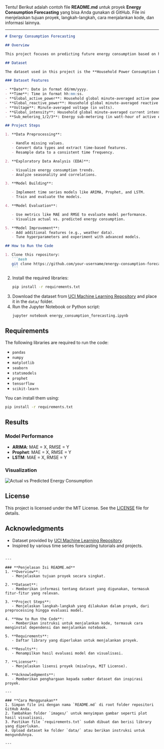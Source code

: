 Tentu! Berikut adalah contoh file **README.md** untuk proyek **Energy Consumption Forecasting** yang bisa Anda gunakan di GitHub. File ini menjelaskan tujuan proyek, langkah-langkah, cara menjalankan kode, dan informasi lainnya.

---

````markdown
# Energy Consumption Forecasting

## Overview

This project focuses on predicting future energy consumption based on historical data. The goal is to build a model that can accurately forecast energy usage, which can help utility companies optimize energy production and reduce costs.

## Dataset

The dataset used in this project is the **Household Power Consumption Dataset** from the UCI Machine Learning Repository. It contains measurements of electric power consumption in one household with a one-minute sampling rate over a period of almost 4 years.

### Dataset Features

- **Date**: Date in format dd/mm/yyyy.
- **Time**: Time in format hh:mm:ss.
- **Global_active_power**: Household global minute-averaged active power (in kilowatts).
- **Global_reactive_power**: Household global minute-averaged reactive power (in kilowatts).
- **Voltage**: Minute-averaged voltage (in volts).
- **Global_intensity**: Household global minute-averaged current intensity (in amperes).
- **Sub_metering_1/2/3**: Energy sub-metering (in watt-hour of active energy).

## Project Steps

1. **Data Preprocessing**:

   - Handle missing values.
   - Convert data types and extract time-based features.
   - Resample data to a consistent time frequency.

2. **Exploratory Data Analysis (EDA)**:

   - Visualize energy consumption trends.
   - Analyze seasonality and correlations.

3. **Model Building**:

   - Implement time series models like ARIMA, Prophet, and LSTM.
   - Train and evaluate the models.

4. **Model Evaluation**:

   - Use metrics like MAE and RMSE to evaluate model performance.
   - Visualize actual vs. predicted energy consumption.

5. **Model Improvement**:
   - Add additional features (e.g., weather data).
   - Tune hyperparameters and experiment with advanced models.

## How to Run the Code

1. Clone this repository:
   ```bash
   git clone https://github.com/your-username/energy-consumption-forecasting.git
   ```
````

2. Install the required libraries:
   ```bash
   pip install -r requirements.txt
   ```
3. Download the dataset from [UCI Machine Learning Repository](https://archive.ics.uci.edu/ml/datasets/individual+household+electric+power+consumption) and place it in the `data/` folder.
4. Run the Jupyter Notebook or Python script:
   ```bash
   jupyter notebook energy_consumption_forecasting.ipynb
   ```

## Requirements

The following libraries are required to run the code:

- `pandas`
- `numpy`
- `matplotlib`
- `seaborn`
- `statsmodels`
- `prophet`
- `tensorflow`
- `scikit-learn`

You can install them using:

```bash
pip install -r requirements.txt
```

## Results

### Model Performance

- **ARIMA**: MAE = X, RMSE = Y
- **Prophet**: MAE = X, RMSE = Y
- **LSTM**: MAE = X, RMSE = Y

### Visualization

![Actual vs Predicted Energy Consumption](images/actual_vs_predicted.png)

## License

This project is licensed under the MIT License. See the [LICENSE](LICENSE) file for details.

## Acknowledgments

- Dataset provided by [UCI Machine Learning Repository](https://archive.ics.uci.edu/ml/datasets/individual+household+electric+power+consumption).
- Inspired by various time series forecasting tutorials and projects.

```

---

### **Penjelasan Isi README.md**
1. **Overview**:
   - Menjelaskan tujuan proyek secara singkat.

2. **Dataset**:
   - Memberikan informasi tentang dataset yang digunakan, termasuk fitur-fitur yang relevan.

3. **Project Steps**:
   - Menjelaskan langkah-langkah yang dilakukan dalam proyek, dari preprocessing hingga evaluasi model.

4. **How to Run the Code**:
   - Memberikan instruksi untuk menjalankan kode, termasuk cara menginstal dependensi dan menjalankan notebook.

5. **Requirements**:
   - Daftar library yang diperlukan untuk menjalankan proyek.

6. **Results**:
   - Menampilkan hasil evaluasi model dan visualisasi.

7. **License**:
   - Menjelaskan lisensi proyek (misalnya, MIT License).

8. **Acknowledgments**:
   - Memberikan penghargaan kepada sumber dataset dan inspirasi proyek.

---

### **Cara Menggunakan**
1. Simpan file ini dengan nama `README.md` di root folder repositori GitHub Anda.
2. Tambahkan folder `images/` untuk menyimpan gambar seperti plot hasil visualisasi.
3. Pastikan file `requirements.txt` sudah dibuat dan berisi library yang diperlukan.
4. Upload dataset ke folder `data/` atau berikan instruksi untuk mengunduhnya.

---
```
